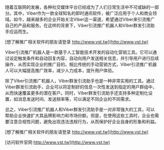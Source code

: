 随着互联网的发展，各种社交媒体平台已经成为了人们日常生活中不可或缺的一部分。其中，Viber作为一款全球知名的即时通讯软件，被广泛应用于个人和商业领域。如今，越来越多的企业开始关注Viber这一渠道，希望通过Viber来引流推广自己的产品和服务。在这样的背景下，Viber引流推广机器人和Viber群发引流助手应运而生。

[想了解推广相关软件的朋友请登录 http://www.vst.tw](http://www.vst.tw)

Viber引流推广机器人是一款基于人工智能技术开发的自动化营销工具。它可以通过设定触发条件和自动回复内容，自动向用户发送相关信息，并引导用户进行后续操作，从而实现企业的推广目的。相比传统的手动营销方式，Viber引流推广机器人可以大幅提高推广效率，减少人力成本，提升用户体验。

除了Viber引流推广机器人，Viber群发引流助手也是一种非常实用的工具。通过Viber群发引流助手，企业可以将定制好的信息一次性发送到指定的用户群组中，从而快速覆盖更多的潜在客户。同时，Viber群发引流助手还支持多种定制化设置，如消息发送时间、发送频率等，可以满足不同企业的不同需求。

总之，Viber引流推广机器人和Viber群发引流助手是一对非常强大的工具，可以帮助企业快速扩大其品牌影响力和市场份额。但是，在使用这些工具时，企业也需要注意合规性问题，避免出现违法违规行为，从而保护好企业自身的形象和利益。

[想了解推广相关软件的朋友请登录 http://www.vst.tw](http://www.vst.tw)


[访问软件官网 http://www.vst.tw](http://www.vst.tw)
